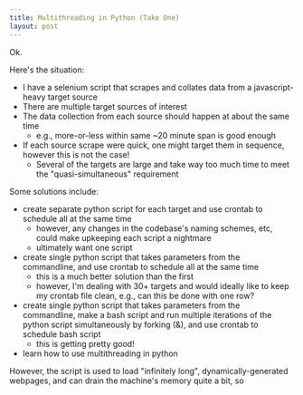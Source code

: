 ```yaml
---
title: Multithreading in Python (Take One)
layout: post
---
```


Ok.

Here's the situation:
* I have a selenium script that scrapes and collates data from a javascript-heavy target source
* There are multiple target sources of interest
* The data collection from each source should happen at about the same time 
  - e.g., more-or-less within same ~20 minute span is good enough
* If each source scrape were quick, one might target them in sequence, however this is not the case!
  - Several of the targets are large and take way too much time to meet the "quasi-simultaneous" requirement
  
Some solutions include:
* create separate python script for each target and use crontab to schedule all at the same time
  - however, any changes in the codebase's naming schemes, etc, could make upkeeping each script a nightmare
  - ultimately want one script
* create single python script that takes parameters from the commandline, and use crontab to schedule all at the same time
  - this is a much better solution than the first
  - however, I'm dealing with 30+ targets and would ideally like to keep my crontab file clean, e.g., can this be done with one row?
* create single python script that takes parameters from the commandline, make a bash script and run multiple iterations of the python script simultaneously by forking (&), and use crontab to schedule bash script
  - this is getting pretty good!
* learn how to use multithreading in python





However, the script is used to load "infinitely long", dynamically-generated webpages, and can drain the machine's memory quite a bit, so 
